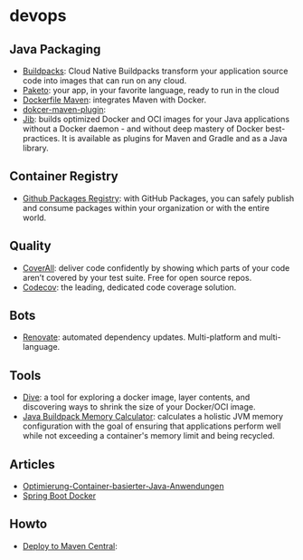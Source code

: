 # devops

## Java Packaging

- [Buildpacks](https://buildpacks.io/): Cloud Native Buildpacks
transform your application source code into images that can run on any cloud.
- [Paketo](https://paketo.io/): your app, in your favorite language, ready to run in the cloud
- [Dockerfile Maven](https://github.com/spotify/dockerfile-maven): integrates Maven with Docker.
- [dokcer-maven-plugin](https://github.com/fabric8io/docker-maven-plugin): 
- [Jib](https://github.com/GoogleContainerTools/jib): builds optimized Docker and OCI images for your Java applications without a Docker daemon - and without deep mastery of Docker best-practices. It is available as plugins for Maven and Gradle and as a Java library.

## Container Registry

- [Github Packages Registry](https://github.com/features/packages): with GitHub Packages, you can safely publish and consume packages within your organization or with the entire world.

## Quality

- [CoverAll](https://coveralls.io/): deliver code confidently by showing which parts of your code aren’t covered by your test suite. Free for open source repos.
- [Codecov](https://about.codecov.io/): the leading, dedicated code coverage solution.  

## Bots

- [Renovate](https://github.com/renovatebot/renovate): automated dependency updates. Multi-platform and multi-language.

## Tools

- [Dive](https://github.com/wagoodman/dive): a tool for exploring a docker image, layer contents, and discovering ways to shrink the size of your Docker/OCI image.
- [Java Buildpack Memory Calculator](https://github.com/cloudfoundry/java-buildpack-memory-calculator): calculates a holistic JVM memory configuration with the goal of ensuring that applications perform well while not exceeding a container's memory limit and being recycled.

## Articles

- [Optimierung-Container-basierter-Java-Anwendungen](https://www.heise.de/ratgeber/Optimierung-Container-basierter-Java-Anwendungen-5048312.html)
- [Spring Boot Docker](https://spring.io/guides/topicals/spring-boot-docker)

## Howto

- [Deploy to Maven Central](https://central.sonatype.org/pages/apache-maven.html):
